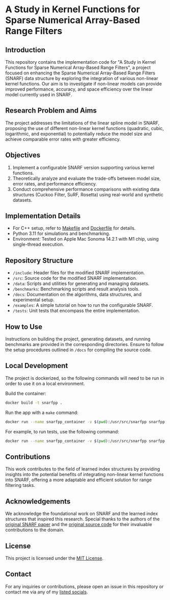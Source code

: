 # A Study in Kernel Functions for Sparse Numerical Array-Based Range Filters

## Introduction
This repository contains the implementation code for "A Study in Kernel Functions for Sparse Numerical Array-Based Range Filters", a project focused on enhancing the Sparse Numerical Array-Based Range Filters (SNARF) data structure by exploring the integration of various non-linear kernel functions. Our aim is to investigate if non-linear models can provide improved performance, accuracy, and space efficiency over the linear model currently used in SNARF.

## Research Problem and Aims
The project addresses the limitations of the linear spline model in SNARF, proposing the use of different non-linear kernel functions (quadratic, cubic, logarithmic, and exponential) to potentially reduce the model size and achieve comparable error rates with greater efficiency.

## Objectives
1. Implement a configurable SNARF version supporting various kernel functions.
2. Theoretically analyze and evaluate the trade-offs between model size, error rates, and performance efficiency.
3. Conduct comprehensive performance comparisons with existing data structures (Cuckoo Filter, SuRF, Rosetta) using real-world and synthetic datasets.

## Implementation Details
- For C++ setup, refer to [Makefile](./Makefile) and [Dockerfile](./Dockerfile) for details. 
- Python 3.11 for simulations and benchmarking.
- Environment: Tested on Apple Mac Sonoma 14.2.1 with M1 chip, using single-thread execution.

## Repository Structure
- `/include`: Header files for the modified SNARF implementation.
- `/src`: Source code for the modified SNARF implementation.
- `/data`: Scripts and utilities for generating and managing datasets.
- `/benchmarks`: Benchmarking scripts and result analysis tools.
- `/docs`: Documentation on the algorithms, data structures, and experimental setup.
- `/examples`: A simple tutorial on how to run the configurable SNARF.
- `/tests`: Unit tests that encompass the entire implementation.

## How to Use
Instructions on building the project, generating datasets, and running benchmarks are provided in the corresponding directories. Ensure to follow the setup procedures outlined in `/docs` for compiling the source code.

## Local Development

The project is dockerized, so the following commands will need to be run in order to use it on a local environment.

Build the container:

```sh
docker build -t snarfpp .
```

Run the app with a `make` command:

```sh
docker run --name snarfpp_container -v $(pwd):/usr/src/snarfpp snarfpp <make_command>
```

For example, to run tests, use the following command:

```sh
docker run --name snarfpp_container -v $(pwd):/usr/src/snarfpp snarfpp tests
```

## Contributions
This work contributes to the field of learned index structures by providing insights into the potential benefits of integrating non-linear kernel functions into SNARF, offering a more adaptable and efficient solution for range filtering tasks.

## Acknowledgements
We acknowledge the foundational work on SNARF and the learned index structures that inspired this research. Special thanks to the authors of the [original SNARF paper](https://www.vldb.org/pvldb/vol15/p1632-vaidya.pdf) and the [original source code](https://github.com/kapilvaidya24/SNARF) for their invaluable contributions to the domain.

## License
This project is licensed under the [MIT License](./LICENSE).

## Contact
For any inquiries or contributions, please open an issue in this repository or contact me via any of my [listed socials](https://github.com/gz101).

